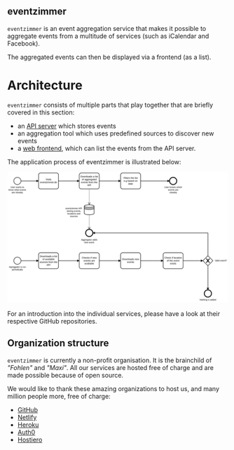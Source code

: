 eventzimmer
-----------

`eventzimmer` is an event aggregation service that makes it possible to aggregate events from a multitude of services (such as iCalendar and Facebook).

The aggregated events can then be displayed via a frontend (as a list).

# Architecture

`eventzimmer` consists of multiple parts that play together that are briefly covered in this section:

- an [API server](https://docs.eventzimmer.de) which stores events
- an aggregation tool which uses predefined sources to discover new events
- a [web frontend](https://eventzimmer.de), which can list the events from the API server.

The application process of eventzimmer is illustrated below:

![eventzimmer bpm](./docs/eventzimmer_process.svg "eventzimmer bpmn")

For an introduction into the individual services, please have a look at their respective GitHub repositories.

## Organization structure

`eventzimmer` is currently a non-profit organisation. It is the brainchild of _"Fohlen"_ and _"Maxi"_.
All our services are hosted free of charge and are made possible because of open source.

We would like to thank these amazing organizations to host us, and many million people more, free of charge:

- [GitHub](https://github.com/)
- [Netlify](https://netlify.com)
- [Heroku](https://heroku.com)
- [Auth0](https://auth0.com)
- [Hostiero](https://www.hostiero.com/)
